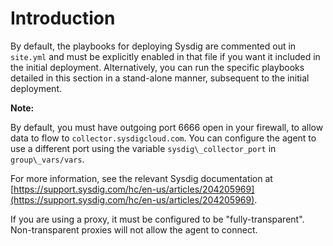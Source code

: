 # Introduction

By default, the playbooks for deploying Sysdig are commented out in `site.yml` and must be explicitly enabled in that file if you want it included in the initial deployment. Alternatively, you can run the specific playbooks detailed in this section in a stand-alone manner, subsequent to the initial deployment.

**Note:** 

By default, you must have outgoing port 6666 open in your firewall, to allow data to flow to `collector.sysdigcloud.com`. You can configure the agent to use a different port using the variable `sysdig\_collector_port` in `group\_vars/vars`.

 For more information, see the relevant Sysdig documentation at [https://support.sysdig.com/hc/en-us/articles/204205969](https://support.sysdig.com/hc/en-us/articles/204205969).

If you are using a proxy, it must be configured to be "fully-transparent". Non-transparent proxies will not allow the agent to connect.